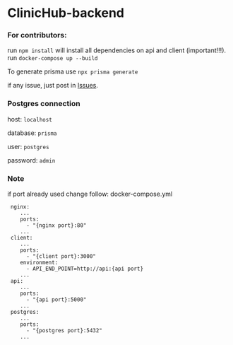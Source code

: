 # ClinicHub-backend

### For contributors:

run ```npm install``` will install all dependencies on api and client (important!!!).
run ```docker-compose up --build```

To generate prisma use ```npx prisma generate```

if any issue, just post in [Issues](https://github.com/261361-Project-SE/Clinichub-backend/issues).




### Postgres connection

host: ```localhost```

database: ```prisma```

user: ```postgres```

password: ```admin```

### Note
if port already used change follow:
  docker-compose.yml
  ```
   nginx:
      ...
      ports:
        - "{nginx port}:80"
      ...
   client:
      ...
      ports:
        - "{client port}:3000"
      environment:
        - API_END_POINT=http://api:{api port}
      ...
   api:
      ...
      ports:
        - "{api port}:5000"
      ...
   postgres:
      ...
      ports:
        - "{postgres port}:5432"
      ...
  ```
